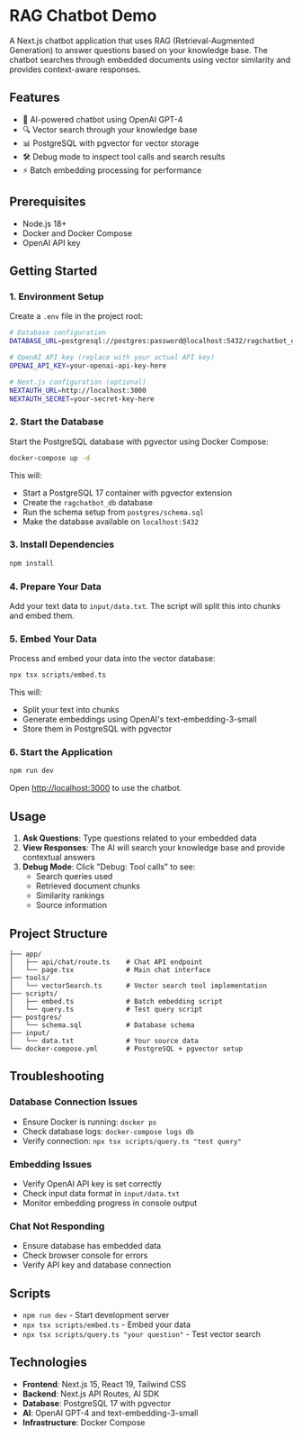 # RAG Chatbot Demo

A Next.js chatbot application that uses RAG (Retrieval-Augmented Generation) to answer questions based on your knowledge base. The chatbot searches through embedded documents using vector similarity and provides context-aware responses.

## Features

- 🤖 AI-powered chatbot using OpenAI GPT-4
- 🔍 Vector search through your knowledge base
- 📊 PostgreSQL with pgvector for vector storage
- 🛠️ Debug mode to inspect tool calls and search results
- ⚡ Batch embedding processing for performance

## Prerequisites

- Node.js 18+
- Docker and Docker Compose
- OpenAI API key

## Getting Started

### 1. Environment Setup

Create a `.env` file in the project root:

```bash
# Database configuration
DATABASE_URL=postgresql://postgres:password@localhost:5432/ragchatbot_db

# OpenAI API key (replace with your actual API key)
OPENAI_API_KEY=your-openai-api-key-here

# Next.js configuration (optional)
NEXTAUTH_URL=http://localhost:3000
NEXTAUTH_SECRET=your-secret-key-here
```

### 2. Start the Database

Start the PostgreSQL database with pgvector using Docker Compose:

```bash
docker-compose up -d
```

This will:
- Start a PostgreSQL 17 container with pgvector extension
- Create the `ragchatbot_db` database
- Run the schema setup from `postgres/schema.sql`
- Make the database available on `localhost:5432`

### 3. Install Dependencies

```bash
npm install
```

### 4. Prepare Your Data

Add your text data to `input/data.txt`. The script will split this into chunks and embed them.

### 5. Embed Your Data

Process and embed your data into the vector database:

```bash
npx tsx scripts/embed.ts
```

This will:
- Split your text into chunks
- Generate embeddings using OpenAI's text-embedding-3-small
- Store them in PostgreSQL with pgvector

### 6. Start the Application

```bash
npm run dev
```

Open [http://localhost:3000](http://localhost:3000) to use the chatbot.

## Usage

1. **Ask Questions**: Type questions related to your embedded data
2. **View Responses**: The AI will search your knowledge base and provide contextual answers
3. **Debug Mode**: Click "Debug: Tool calls" to see:
   - Search queries used
   - Retrieved document chunks
   - Similarity rankings
   - Source information

## Project Structure

```
├── app/
│   ├── api/chat/route.ts    # Chat API endpoint
│   └── page.tsx             # Main chat interface
├── tools/
│   └── vectorSearch.ts      # Vector search tool implementation
├── scripts/
│   ├── embed.ts             # Batch embedding script
│   └── query.ts             # Test query script
├── postgres/
│   └── schema.sql           # Database schema
├── input/
│   └── data.txt             # Your source data
└── docker-compose.yml       # PostgreSQL + pgvector setup
```

## Troubleshooting

### Database Connection Issues
- Ensure Docker is running: `docker ps`
- Check database logs: `docker-compose logs db`
- Verify connection: `npx tsx scripts/query.ts "test query"`

### Embedding Issues
- Verify OpenAI API key is set correctly
- Check input data format in `input/data.txt`
- Monitor embedding progress in console output

### Chat Not Responding
- Ensure database has embedded data
- Check browser console for errors
- Verify API key and database connection

## Scripts

- `npm run dev` - Start development server
- `npx tsx scripts/embed.ts` - Embed your data
- `npx tsx scripts/query.ts "your question"` - Test vector search

## Technologies

- **Frontend**: Next.js 15, React 19, Tailwind CSS
- **Backend**: Next.js API Routes, AI SDK
- **Database**: PostgreSQL 17 with pgvector
- **AI**: OpenAI GPT-4 and text-embedding-3-small
- **Infrastructure**: Docker Compose

